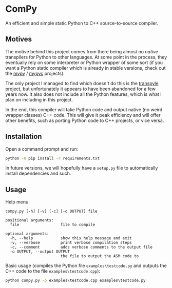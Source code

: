 # ComPy

An efficient and simple static Python to C++ source-to-source compiler.

## Motives

The motive behind this project comes from there being almost no _native_ transpilers for Python to other languages. At some point in the process, they eventually rely on some interpreter or Python wrapper of some sort (if you want a Python static compiler which is already in stable versions, check out the [mypy](https://github.com/python/mypy) / [mypyc](https://github.com/mypyc/mypyc) projects).

The only project I managed to find which doesn't do this is the [transpyle](https://github.com/mbdevpl/transpyle/) project, but unfortunately it appears to have been abandoned for a few years now. It also does not include all the Python features, which is what I plan on including in this project.

In the end, this compiler will take Python code and output native (no weird wrapper classes) C++ code. This will give it peak efficiency and will offer other benefits, such as porting Python code to C++ projects, or vice versa.

## Installation

Open a command prompt and run:
```cmd
python -m pip install -r requirements.txt
```
In future versions, we will hopefully have a `setup.py` file to automatically install dependencies and such.

## Usage

Help menu:

```text
compy.py [-h] [-v] [-c] [-o OUTPUT] file

positional arguments:
  file                  file to compile

optional arguments:
  -h, --help            show this help message and exit
  -v, --verbose         print verbose compilation steps
  -c, --comment         adds verbose comments to the output file
  -o OUTPUT, --output OUTPUT
                        the file to output the ASM code to
```

Basic usage (compiles the Python file `examples\testcode.py` and outputs the C++ code to the file `examples\testcode.cpp`):

```cmd
python compy.py -o examples\testcode.cpp examples\testcode.py
```
